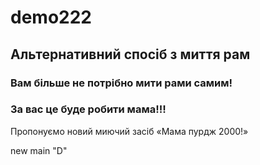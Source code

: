 # demo222

## Альтернативний спосіб з миття рам

### Вам більше не потрібно мити рами самим!

### За вас це буде робити мама!!!

Пропонуємо новий миючий засіб «Мама пурдж 2000!»

new main "D"
